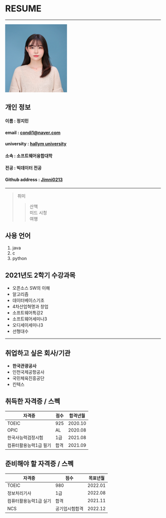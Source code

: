 # RESUME
-----
<img src=jimin.jpg height=220 width=200>

## 개인 정보
   #### 이름 : 정지민
   #### email : condi1@naver.com
   #### university : [hallym university](http://www.hallym.ac.kr)    
   #### 소속 : 소프트웨어융합대학   
   #### 전공 : 빅데이터 전공   
   #### Github address : [Jimni0213][github]
   [github]:http://github.com/Jimni0213
****

> 취미   
> > 산책     
> > 미드 시청    
> > 여행    

## 사용 언어
1. java
2. c
3. python

## 2021년도 2학기 수강과목  
* 오픈소스 SW의 이해    
* 알고리즘   
* 데이터베이스기초  
* 4차산업혁명과 창업  
* 소프트웨어특강2  
* 소프트웨어세미나3  
* 오디세이세미나3  
* 선형대수   
**********

## 취업하고 싶은 회사/기관
* **한국관광공사**
* 인천국제공항공사
* 국민체육진흥공단
* 킨텍스

## 취득한 자격증 / 스펙
|자격증|점수|합격년월|
|---|---|---|
|TOEIC|925|2020.10|
|OPIC|AL|2020.08|
|한국사능력검정시험|1급|2021.08|
|컴퓨터활용능력1급 필기|합격|2021.09|


## 준비해야 할 자격증 / 스펙  
|자격증|점수|목표년월|
|---|---|---|
|TOEIC|980|2022.01|
|정보처리기사|1급|2022.08|
|컴퓨터활용능력1급 실기|합격|2021.11|
|NCS|공기업시험합격|2022.12|
